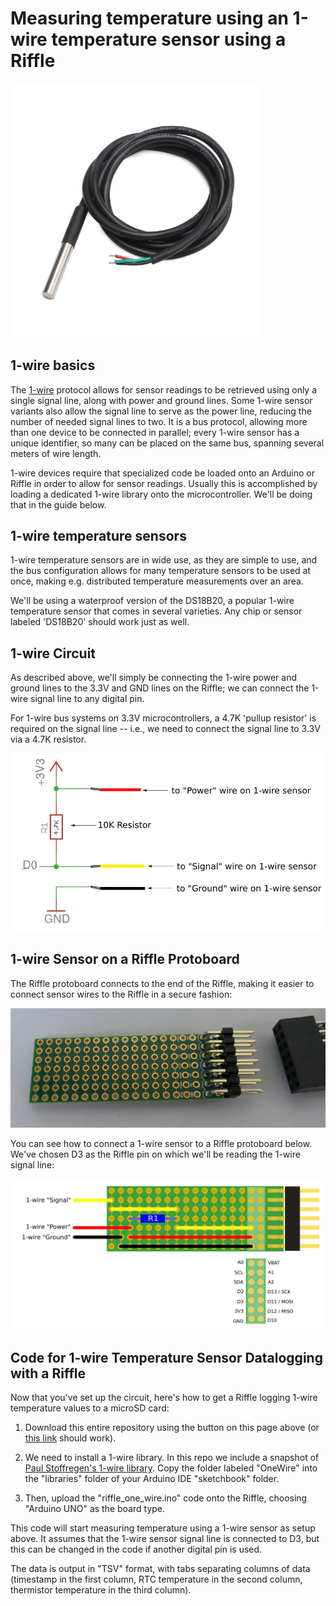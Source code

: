 # Measuring temperature using an 1-wire temperature sensor using a Riffle

<img src="pics/one_wire_pic.png" width=400>

## 1-wire basics

The [1-wire](https://en.wikipedia.org/wiki/1-Wire) protocol allows for sensor readings to be retrieved using only a single signal line, along with power and ground lines.  Some 1-wire sensor variants also allow the signal line to serve as the power line, reducing the number of needed signal lines to two. It is a bus protocol, allowing more than one device to be connected in parallel; every 1-wire sensor has a unique identifier, so many can be placed on the same bus, spanning several meters of wire length. 

1-wire devices require that specialized code be loaded onto an Arduino or Riffle in order to allow for sensor readings.  Usually this is accomplished by loading a dedicated 1-wire library onto the microcontroller.  We'll be doing that in the guide below. 

## 1-wire temperature sensors

1-wire temperature sensors are in wide use, as they are simple to use, and the bus configuration allows for many temperature sensors to be used at once, making e.g. distributed temperature measurements over an area.

We'll be using a waterproof version of the DS18B20, a popular 1-wire temperature sensor that comes in several varieties. Any chip or sensor labeled 'DS18B20' should work just as well.  

## 1-wire Circuit

As described above, we'll simply be connecting the 1-wire power and ground lines to the 3.3V and GND lines on the Riffle; we can connect the 1-wire signal line to any digital pin.

For 1-wire bus systems on 3.3V microcontrollers, a 4.7K 'pullup resistor' is required on the signal line -- i.e., we need to connect  the signal line to 3.3V via a 4.7K resistor.

<img src="pics/one_wire_schem.png">

## 1-wire Sensor on a Riffle Protoboard

The Riffle protoboard connects to the end of the Riffle, making it easier to connect sensor wires to the Riffle in a secure fashion:

<img src = "pics/proto.png">

You can see how to connect a 1-wire sensor to a Riffle protoboard below.  We've chosen D3 as the Riffle pin on which we'll be reading the 1-wire signal line:

<img src="pics/one_wire_proto.png">

## Code for 1-wire Temperature Sensor Datalogging with a Riffle

Now that you've set up the circuit, here's how to get a Riffle logging 1-wire temperature values to a microSD card:

1. Download this entire repository using the button on this page above (or [this link](https://github.com/dwblair/riffle-one-wire/archive/master.zip) should work).  

2. We need to install a 1-wire library.  In this repo we include a snapshot of [Paul Stoffregen's 1-wire library](https://github.com/PaulStoffregen/OneWire). Copy the folder labeled "OneWire" into the "libraries" folder of your Arduino IDE "sketchbook" folder.

3. Then, upload the "riffle_one_wire.ino" code onto the Riffle, choosing "Arduino UNO" as the board type. 

This code will start measuring temperature using a 1-wire sensor as setup above.  It assumes that the 1-wire sensor signal line is connected to D3, but this can be changed in the code if another digital pin is used.
 
The data is output in "TSV" format, with tabs separating columns of data (timestamp in the first column, RTC temperature in the second column, thermistor temperature in the third column).



